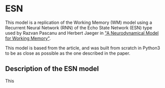 # ESN

This model is a replication of the Working Memory (WM) model using a Recurrent Neural Network (RNN) of the Echo State Network (ESN) type used by Razvan Pascanu and Herbert Jaeger in ["A Neurodynamical Model for Working Memory"](https://www.sciencedirect.com/science/article/pii/S0893608010001899).

This model is based from the article, and was built from scratch in Python3 to be as close as possible as the one described in the paper.

## Description of the ESN model

This
